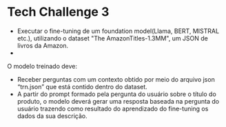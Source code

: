 
# Tech Challenge 3

- Executar o fine-tuning de um foundation model(Llama, BERT, MISTRAL etc.), utilizando o dataset "The AmazonTitles-1.3MM", um JSON de livros da Amazon.
- 
O modelo treinado deve:

- Receber perguntas com um contexto obtido por meio do arquivo json “trn.json” que está contido dentro do dataset.
- A partir do prompt formado pela pergunta do usuário sobre o título do produto, o modelo deverá gerar uma resposta baseada na pergunta do usuário trazendo como resultado do aprendizado do fine-tuning os dados da sua descrição.



